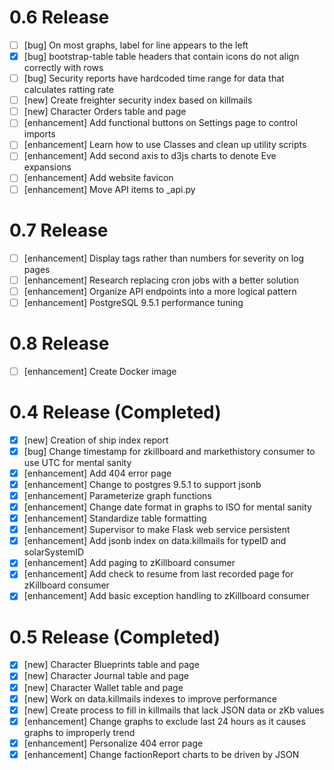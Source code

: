 0.6 Release
==================

- [ ] [bug] On most graphs, label for line appears to the left  
- [X] [bug] bootstrap-table table headers that contain icons do not align correctly with rows  
- [ ] [bug] Security reports have hardcoded time range for data that calculates ratting rate  
- [ ] [new] Create freighter security index based on killmails  
- [ ] [new] Character Orders table and page  
- [ ] [enhancement] Add functional buttons on Settings page to control imports  
- [ ] [enhancement] Learn how to use Classes and clean up utility scripts  
- [ ] [enhancement] Add second axis to d3js charts to denote Eve expansions  
- [ ] [enhancement] Add website favicon  
- [ ] [enhancement] Move API items to _api.py  

0.7 Release
==================
  
- [ ] [enhancement] Display tags rather than numbers for severity on log pages  
- [ ] [enhancement] Research replacing cron jobs with a better solution  
- [ ] [enhancement] Organize API endpoints into a more logical pattern  
- [ ] [enhancement] PostgreSQL 9.5.1 performance tuning  

0.8 Release
==================

- [ ] [enhancement] Create Docker image  

0.4 Release (Completed)
==================
  
- [x] [new] Creation of ship index report  
- [x] [bug] Change timestamp for zkillboard and markethistory consumer to use UTC for mental sanity   
- [x] [enhancement] Add 404 error page  
- [x] [enhancement] Change to postgres 9.5.1 to support jsonb  
- [x] [enhancement] Parameterize graph functions  
- [x] [enhancement] Change date format in graphs to ISO for mental sanity  
- [x] [enhancement] Standardize table formatting  
- [x] [enhancement] Supervisor to make Flask web service persistent  
- [x] [enhancement] Add jsonb index on data.killmails for typeID and solarSystemID
- [x] [enhancement] Add paging to zKillboard consumer
- [x] [enhancement] Add check to resume from last recorded page for zKillboard consumer  
- [x] [enhancement] Add basic exception handling to zKillboard consumer  

0.5 Release (Completed)
==================

- [x] [new] Character Blueprints table and page  
- [x] [new] Character Journal table and page  
- [x] [new] Character Wallet table and page  
- [x] [new] Work on data.killmails indexes to improve performance  
- [x] [new] Create process to fill in killmails that lack JSON data or zKb values    
- [x] [enhancement] Change graphs to exclude last 24 hours as it causes graphs to improperly trend  
- [x] [enhancement] Personalize 404 error page  
- [x] [enhancement] Change factionReport charts to be driven by JSON  
